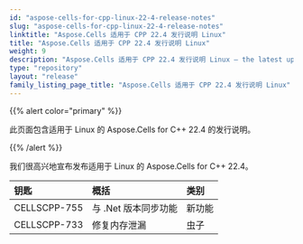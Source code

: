 ```yaml
---
id: "aspose-cells-for-cpp-linux-22-4-release-notes"
slug: "aspose-cells-for-cpp-linux-22-4-release-notes"
linktitle: "Aspose.Cells 适用于 CPP 22.4 发行说明 Linux"
title: "Aspose.Cells 适用于 CPP 22.4 发行说明 Linux"
weight: 9
description: "Aspose.Cells 适用于 CPP 22.4 发行说明 Linux – the latest updates and fixes."
type: "repository"
layout: "release"
family_listing_page_title: "Aspose.Cells 适用于 CPP 22.4 发行说明 Linux"
---
```

{{% alert color="primary" %}}

此页面包含适用于 Linux 的 Aspose.Cells for C++ 22.4 的发行说明。

{{% /alert %}}

我们很高兴地宣布发布适用于 Linux 的 Aspose.Cells for C++ 22.4。

|**钥匙**|**概括**|**类别**|
|:- |:- |:- |
|CELLSCPP-755|与 .Net 版本同步功能|新功能|
|CELLSCPP-733|修复内存泄漏|虫子|
